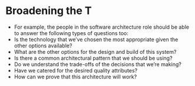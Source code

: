 # Broadening the T
<!-- TOC -->

-  For example, the people in the software architecture role should be able to answer the
following types of questions too:
- Is the technology that we’ve chosen the most appropriate given the other options available?
- What are the other options for the design and build of this system?
- Is there a common architectural pattern that we should be using?
- Do we understand the trade-offs of the decisions that we’re making?
- Have we catered for the desired quality attributes?
- How can we prove that this architecture will work?
